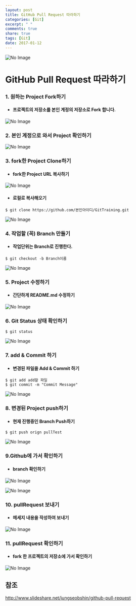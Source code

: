 ```yaml
---
layout: post
title: GitHub Pull Request 따라하기
categories: [Git]
excerpt: " "
comments: true
share: true
tags: [Git]
date: 2017-01-12
---
```


![No Image](/assets/posts/20170126/GitLogo.PNG)

# **GitHub Pull Request 따라하기**

### 1. 원하는 Project Fork하기
- #### 프로젝트의 저장소를 본인 계정의 저장소로 Fork 합니다.

![No Image](/assets/posts/20170112/1.PNG)

### 2. 본인 계정으로 와서 Project 확인하기

![No Image](/assets/posts/20170112/2.PNG)

### 3. fork한 Project Clone하기
- #### fork한 Project URL 복사하기

![No Image](/assets/posts/20170112/3.PNG)

- #### 로컬로 복사해오기

```shell
$ git clone https://github.com/본인아이디/GitTraining.git
```

![No Image](/assets/posts/20170112/4.PNG)

### 4. 작업할 (꼭) Branch 만들기
- #### 작업단위는 Branch로 진행한다.

```shell
$ git checkout -b Branch이름
```

![No Image](/assets/posts/20170112/6.PNG)

### 5. Project 수정하기
- #### 간단하게 README.md 수정하기

![No Image](/assets/posts/20170112/7.PNG)

### 6. Git Status 상태 확인하기

```shell
$ git status
```

![No Image](/assets/posts/20170112/8.PNG)

### 7. add & Commit 하기
- #### 변경된 파일을 Add & Commit 하기

```shell
$ git add add할 파일
$ git commit -m "Commit Message"
```

![No Image](/assets/posts/20170112/9.PNG)

### 8. 변경된 Project push하기
- #### 현재 진행중인 Branch Push하기

```shell
$ git push orign pullTest
```

![No Image](/assets/posts/20170112/10.PNG)

### 9.Github에 가서 확인하기
- #### branch 확인하기

![No Image](/assets/posts/20170112/5.PNG)

![No Image](/assets/posts/20170112/11.PNG)

### 10. pullRequest 보내기
- #### 메세지 내용을 작성하여 보내기

![No Image](/assets/posts/20170112/12.PNG)

### 11. pullRequest 확인하기
- #### fork 한 프로젝트의 저장소에 가서 확인하기

![No Image](/assets/posts/20170112/13.PNG)


## 참조
<http://www.slideshare.net/jungseobshin/github-pull-request>
